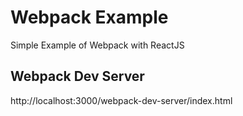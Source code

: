 # Webpack Example

Simple Example of Webpack with ReactJS

## Webpack Dev Server

http://localhost:3000/webpack-dev-server/index.html
